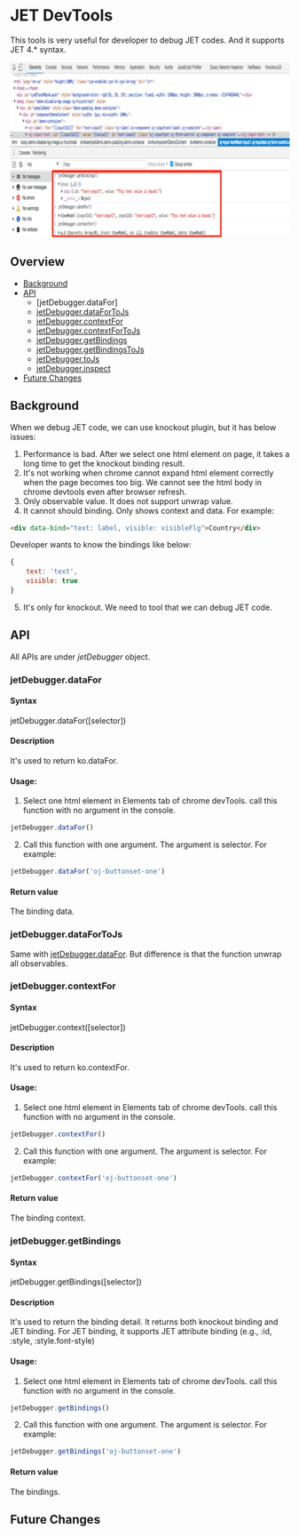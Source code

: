 # JET DevTools
This tools is very useful for developer to debug JET codes. And it supports JET 4.* syntax.

![Overall][Overall]

## Overview

<!-- MarkdownTOC autolink="true" bracket="round" markdown_preview="markdown" -->

- [Background](#background)
- [API](#api)
    + [jetDebugger.dataFor]
    + [jetDebugger.dataForToJs](#jetdebuggerdatafortojs)
    + [jetDebugger.contextFor](#jetdebuggercontextfor)
    + [jetDebugger.contextForToJs](#jetdebuggercontextfortojs)
    + [jetDebugger.getBindings](#jetdebuggergetbindings)
    + [jetDebugger.getBindingsToJs](#jetdebuggergetbindingstojs)
    + [jetDebugger.toJs](#jetdebuggertojs)
    + [jetDebugger.inspect](#jetdebuggerinspect)
- [Future Changes](#future-changes)

<!-- /MarkdownTOC -->

## Background
When we debug JET code, we can use knockout plugin, but it has below issues: 

1. Performance is bad. After we select one html element on page, it takes a long time to get the knockout binding result.
2. It's not working when chrome cannot expand html element correctly when the page becomes too big. We cannot see the html body in chrome devtools even after browser refresh.
3. Only observable value. It does not support unwrap value.
4. It cannot should binding. Only shows context and data.
For example:
```html
<div data-bind="text: label, visible: visibleFlg">Country</div>
```
Developer wants to know the bindings like below:
```javascript
{
    text: 'text',
    visible: true
}
```
5. It's only for knockout. We need to tool that we can debug JET code. 

## API

All APIs are under *jetDebugger* object.

### jetDebugger.dataFor

#### Syntax

jetDebugger.dataFor([selector])

#### Description 

It's used to return ko.dataFor. 

#### Usage:

1. Select one html element in Elements tab of chrome devTools. call this function with no argument in the console.
```javascript
jetDebugger.dataFor()
```

2. Call this function with one argument. The argument is selector. For example:
```javascript
jetDebugger.dataFor('oj-buttonset-one')
```

#### Return value

The binding data.

### jetDebugger.dataForToJs
Same with [jetDebugger.dataFor](#jetdebuggerdatafor). But difference is that the function unwrap all observables.

### jetDebugger.contextFor

#### Syntax

jetDebugger.context([selector])

#### Description 

It's used to return ko.contextFor. 

#### Usage:

1. Select one html element in Elements tab of chrome devTools. call this function with no argument in the console.
```javascript
jetDebugger.contextFor()
```

2. Call this function with one argument. The argument is selector. For example:
```javascript
jetDebugger.contextFor('oj-buttonset-one')
```

#### Return value

The binding context.

### jetDebugger.getBindings

#### Syntax

jetDebugger.getBindings([selector])

#### Description 

It's used to return the binding detail. It returns both knockout binding and JET binding. For JET binding, it supports JET attribute binding (e.g., :id, :style, :style.font-style)

#### Usage:

1. Select one html element in Elements tab of chrome devTools. call this function with no argument in the console.
```javascript
jetDebugger.getBindings()
```

2. Call this function with one argument. The argument is selector. For example:
```javascript
jetDebugger.getBindings('oj-buttonset-one')
```

#### Return value

The bindings.

## Future Changes

[Overall]: https://github.com/wenlz123/chromeextensions-jet-devtools/blob/master/wiki/overall.png
